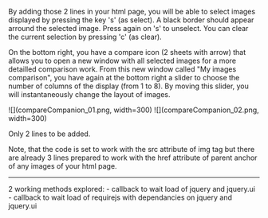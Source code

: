 
By adding those 2 lines in your html page, you will be able to select images
displayed by pressing the key 's' (as select). A black border should appear arround
the selected image. Press again on 's' to unselect.
You can clear the current selection by pressing 'c' (as clear).

On the bottom right, you have a compare icon (2 sheets with arrow) that
allows you to open a new window with all selected images for a more detailled comparison work.
From this new window called "My images comparison", you have again at the bottom
right a slider to choose the number of columns of the display (from 1 to 8).
By moving this slider, you will instantaneously change the layout of images.

![](compareCompanion_01.png, width=300)
![](compareCompanion_02.png, width=300)

Only 2 lines to be added.
<script type="text/javascript" src="https://cdnjs.cloudflare.com/ajax/libs/require.js/2.2.0/require.min.js"></script>
<script type="text/javascript" src="https://raw.githubusercontent.com/PBrockmann/selectImage/master/compareImages.js"></script>

Note, that the code is set to work with the src attribute of img tag but there are already 
3 lines prepared to work with the href attribute of parent anchor of any images of your 
html page.

<hr>
2 working methods explored:
- callback to wait load of jquery and jquery.ui
- callback to wait load of requirejs with dependancies on jquery and jquery.ui


